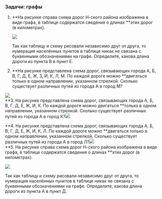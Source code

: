 ### Задачи: графы

1. **На рисунке справа схема дорог Н-ского района изображена в виде графа, в таблице содержатся сведения о длинах **этих дорог \(в километрах\).

   ![](http://kpolyakov.spb.ru/cms/images/3.gif)

   Так как таблицу и схему рисовали независимо друг от друга, то нумерация населённых пунктов в таблице никак не связана с буквенными обозначениями на графе. Определите, какова длина дороги из пункта В в пункт Е.

2. **На рисунке представлена схема дорог, связывающих города А, Б, В, Г, Д, Е, Ж, З, И, К, Л, М. По каждой дороге можно **двигаться только в одном направлении, указанном стрелкой. Сколько существует различных путей из города А в город М?

![](http://kpolyakov.spb.ru/cms/images/19.gif)  
**3. На рисунке представлена схема дорог, связывающих города А, Б, В, Г, Д, Е, Ж, И, К. По каждой дороге можно двигаться **только в одном направлении, указанном стрелкой. Сколько существует различных путей из города А в город К?![](http://kpolyakov.spb.ru/cms/images/302.gif)

**4. На рисунке представлена схема дорог, связывающих города А, Б, В, Г, Д, Е, Ж, И, К, Л. По каждой дороге можно **двигаться только в одном направлении, указанном стрелкой. Сколько существует различных путей из города А в город Л?![](http://kpolyakov.spb.ru/cms/images/303.gif)  
**5. На рисунке справа схема дорог Н-ского района изображена в виде графа, в таблице содержатся сведения о длинах **этих дорог \(в километрах\).

![](http://kpolyakov.spb.ru/cms/images/76.gif)

Так как таблицу и схему рисовали независимо друг от друга, то нумерация населённых пунктов в таблице никак не связана с буквенными обозначениями на графе. Определите, какова длина дороги из пункта А в пункт Д.

